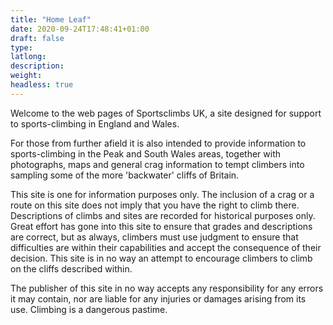 ```yaml
---
title: "Home Leaf"
date: 2020-09-24T17:48:41+01:00
draft: false
type:
latlong:
description:
weight:
headless: true
---
```


Welcome to the web pages of Sportsclimbs UK, a site designed for support to sports-climbing in England and Wales.

For those from further afield it is also intended to provide information to sports-climbing in the Peak and South Wales areas, together with photographs, maps and general crag information to tempt climbers into sampling some of the more 'backwater' cliffs of Britain.

This site is one for information purposes only. The inclusion of a crag or a route on this site does not imply that you have the right to climb there. Descriptions of climbs and sites are recorded for historical purposes only. Great effort has gone into this site to ensure that grades and descriptions are correct, but as always, climbers must use judgment to ensure that difficulties are within their capabilities and accept the consequence of their decision. This site is in no way an attempt to encourage climbers to climb on the cliffs described within.

The publisher of this site in no way accepts any responsibility for any errors it may contain, nor are liable for any injuries or damages arising from its use. Climbing is a dangerous pastime.
